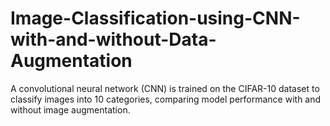 # Image-Classification-using-CNN-with-and-without-Data-Augmentation
A convolutional neural network (CNN) is trained on the CIFAR-10 dataset to classify images into 10 categories, comparing model performance with and without image augmentation.
